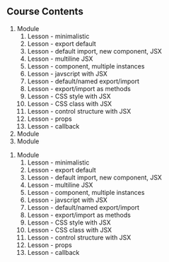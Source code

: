 ## Course Contents

1. Module
   1. Lesson - minimalistic
   1. Lesson - export default
   1. Lesson - default import, new component, JSX
   1. Lesson - multiline JSX
   1. Lesson - component, multiple instances
   1. Lesson - javscript with JSX
   1. Lesson - default/named export/import
   1. Lesson - export/import as methods
   1. Lesson - CSS style with JSX
   1. Lesson - CSS class with JSX
   1. Lesson - control structure with JSX
   1. Lesson - props
   1. Lesson - callback
1. Module
1. Module

<ol>
    <li>
        Module
        <ol>
            <li>Lesson - minimalistic</li>
            <li>Lesson - export default</li>
            <li>Lesson - default import, new component, JSX</li>
            <li>Lesson - multiline JSX</li>
            <li>Lesson - component, multiple instances</li>
            <li>Lesson - javscript with JSX</li>
            <li>Lesson - default/named export/import</li>
            <li>Lesson - export/import as methods</li>
            <li>Lesson - CSS style with JSX</li>
            <li>Lesson - CSS class with JSX</li>
            <li>Lesson - control structure with JSX</li>
            <li>Lesson - props</li>
            <li>Lesson - callback</li>
        </ol>
    </li>
</ol>

